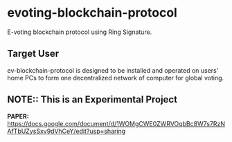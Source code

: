# evoting-blockchain-protocol

E-voting blockchain protocol using Ring Signature.

## Target User

ev-blockchain-protocol is designed to be installed and operated on users' home PCs to form one decentralized network of computer for global voting.


## NOTE:: This is an Experimental Project

**PAPER:** https://docs.google.com/document/d/1WOMgCWE0ZWRVOqbBc8W7s7RzNAfTbUZysSxv9dVhCeY/edit?usp=sharing
